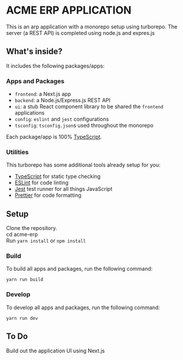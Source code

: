 # ACME ERP APPLICATION

This is an arp application with a monorepo setup using turborepo. The server (a REST API) is completed using node.js and expres.js

## What's inside?

It includes the following packages/apps:

### Apps and Packages

- `frontend`: a Next.js app
- `backend`: a Node.js/Express.js REST API
- `ui`: a stub React component library to be shared the `frontend` applications
- `config`: `eslint` and `jest` configurations
- `tsconfig`: `tsconfig.json`s used throughout the monorepo

Each package/app is 100% [TypeScript](https://www.typescriptlang.org/).

### Utilities

This turborepo has some additional tools already setup for you:

- [TypeScript](https://www.typescriptlang.org/) for static type checking
- [ESLint](https://eslint.org/) for code linting
- [Jest](https://jestjs.io) test runner for all things JavaScript
- [Prettier](https://prettier.io) for code formatting

## Setup

Clone the repository.    
cd acme-erp       
Run `yarn install` or `npm install`   

### Build

To build all apps and packages, run the following command:

```
yarn run build
```

### Develop

To develop all apps and packages, run the following command:

```
yarn run dev
```

## To Do
Build out the application UI using Next.js

